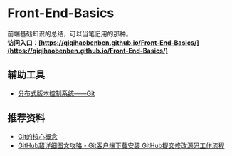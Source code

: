 # Front-End-Basics

前端基础知识的总结，可以当笔记用的那种。  
**访问入口：[https://qiqihaobenben.github.io/Front-End-Basics/](https://qiqihaobenben.github.io/Front-End-Basics/)**

## 辅助工具

* [分布式版本控制系统——Git](./assistive-tools/git/index 'git')

## 推荐资料

* [Git的核心概念](https://lufficc.com/blog/the-core-conception-of-git)
* [GitHub超详细图文攻略 - Git客户端下载安装 GitHub提交修改源码工作流程](http://blog.csdn.net/vipzjyno1/article/details/22098621)
